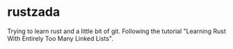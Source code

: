 # rustzada
Trying to learn rust and a little bit of git. Following the tutorial "Learning Rust With Entirely Too Many Linked Lists".
